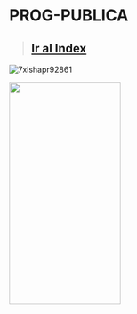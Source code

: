 # PROG-PUBLICA
> ## <a href="https://vgarcia299.github.io/PROG-PUBLICA/documentation/Index"> Ir al Index </a>

![7xlshapr92861](https://user-images.githubusercontent.com/127221758/225803132-862a7e79-a3cd-4013-bb24-a209aa5ef291.jpg)

<img src="https://camo.githubusercontent.com/..." data-canonical-src="https://gyazo.com/eb5c5741b6a9a16c692170a41a49c858.png" width="200" height="400" />
